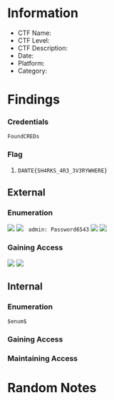 # Information
- CTF Name: 
- CTF Level:
- CTF Description: 
- Date: 
- Platform: 
- Category: 

# Findings
### Credentials
`FoundCREDs`

### Flag
1. `DANTE{SH4RKS_4R3_3V3RYWHERE}`
## External
### Enumeration
![](https://i.imgur.com/DRmt0S4.png)
![](https://i.imgur.com/2BnlV4Y.png)
` admin: Password6543`
![](https://i.imgur.com/uBBnD3l.png)
![](https://i.imgur.com/VTToDaZ.png)

### Gaining Access
![](https://i.imgur.com/jArYoTZ.png)
![](https://i.imgur.com/i5F9yuS.png)


## Internal
### Enumeration
`$enum$`

### Gaining Access


### Maintaining Access


# Random Notes